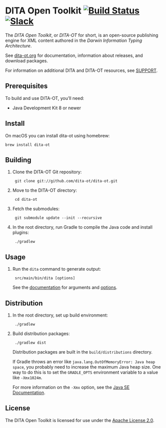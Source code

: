 # DITA Open Toolkit [![Build Status][1]](http://travis-ci.org/dita-ot/dita-ot) [![Slack][7]](http://slack.dita-ot.org/)

The _DITA Open Toolkit_, or _DITA-OT_ for short, is an open-source publishing engine for XML content authored in the _Darwin Information Typing Architecture_. 

See [dita-ot.org][2] for documentation, information about releases, and download packages. 

For information on additional DITA and DITA-OT resources, see [SUPPORT][8]. 

## Prerequisites

To build and use DITA-OT, you’ll need:

* Java Development Kit 8 or newer

## Install

On macOS you can install dita-ot using homebrew:

`brew install dita-ot`

## Building

1. Clone the DITA-OT Git repository:

        git clone git://github.com/dita-ot/dita-ot.git

2. Move to the DITA-OT directory:

        cd dita-ot

3. Fetch the submodules:

        git submodule update --init --recursive

4. In the root directory, run Gradle to compile the Java code and install plugins:

        ./gradlew

## Usage

1. Run the `dita` command to generate output:

        src/main/bin/dita [options]

    See the [documentation][3] for arguments and [options][4].

## Distribution

1. In the root directory, set up build environment:

        ./gradlew

2. Build distribution packages:

        ./gradlew dist

    Distribution packages are built in the `build/distributions` directory.

    If Gradle throws an error like `java.lang.OutOfMemoryError: Java heap space`, you probably need to increase the maximum Java heap size. One way to do this is to set the `GRADLE_OPTS` environment variable to a value like `-Xmx1024m`.

    For more information on the `-Xmx` option, see the [Java SE Documentation][5].

## License

The DITA Open Toolkit is licensed for use under the [Apache License 2.0][6].

[1]: https://travis-ci.org/dita-ot/dita-ot.svg?branch=develop
[2]: http://www.dita-ot.org/
[3]: http://www.dita-ot.org/dev/
[4]: http://www.dita-ot.org/dev/user-guide/build-using-dita-command.html
[5]: http://docs.oracle.com/javase/8/docs/technotes/tools/windows/java.html#BABHDABI
[6]: http://www.apache.org/licenses/LICENSE-2.0
[7]: http://slack.dita-ot.org/badge.svg
[8]: https://github.com/dita-ot/dita-ot/blob/develop/.github/SUPPORT.md
